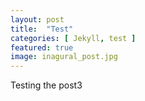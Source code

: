 ```yaml
---
layout: post
title:  "Test"
categories: [ Jekyll, test ]
featured: true
image: inagural_post.jpg
---
```


Testing the post3
